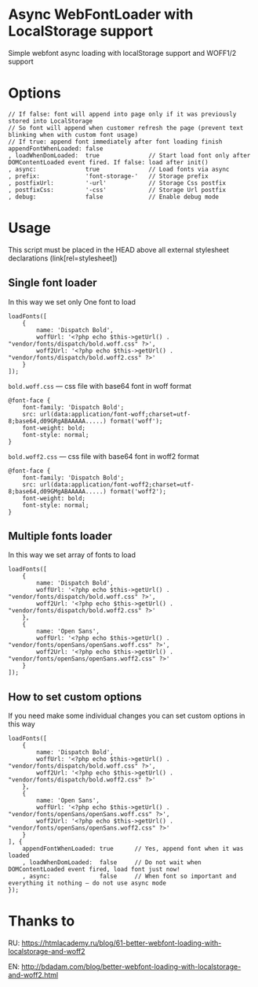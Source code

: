 # Async WebFontLoader with LocalStorage support
Simple webfont async loading with localStorage support and WOFF1/2 support

# Options
```
// If false: font will append into page only if it was previously stored into LocalStorage
// So font will append when customer refresh the page (prevent text blinking when with custom font usage)
// If true: append font immediately after font loading finish
appendFontWhenLoaded: false
, loadWhenDomLoaded:  true				// Start load font only after DOMContentLoaded event fired. If false: load after init()
, async:              true 				// Load fonts via async
, prefix:             'font-storage-' 	// Storage prefix
, postfixUrl:         '-url'			// Storage Css postfix
, postfixCss:         '-css'			// Storage Url postfix
, debug:              false				// Enable debug mode
```

# Usage
This script must be placed in the HEAD above all external stylesheet declarations (link[rel=stylesheet])

## Single font loader
In this way we set only One font to load
```
loadFonts([
	{
		name: 'Dispatch Bold',
		woffUrl: '<?php echo $this->getUrl() . "vendor/fonts/dispatch/bold.woff.css" ?>',
		woff2Url: '<?php echo $this->getUrl() . "vendor/fonts/dispatch/bold.woff2.css" ?>'
	}
]);
```
```bold.woff.css``` — css file with base64 font in woff format
```
@font-face {
    font-family: 'Dispatch Bold';
    src: url(data:application/font-woff;charset=utf-8;base64,d09GRgABAAAAA.....) format('woff');
    font-weight: bold;
    font-style: normal;
}
```

```bold.woff2.css``` — css file with base64 font in woff2 format
```
@font-face {
    font-family: 'Dispatch Bold';
    src: url(data:application/font-woff2;charset=utf-8;base64,d09GMgABAAAAA.....) format('woff2');
    font-weight: bold;
    font-style: normal;
}
```

## Multiple fonts loader
In this way we set array of fonts to load
```
loadFonts([
	{
		name: 'Dispatch Bold',
		woffUrl: '<?php echo $this->getUrl() . "vendor/fonts/dispatch/bold.woff.css" ?>',
		woff2Url: '<?php echo $this->getUrl() . "vendor/fonts/dispatch/bold.woff2.css" ?>'
	},
	{
		name: 'Open Sans',
		woffUrl: '<?php echo $this->getUrl() . "vendor/fonts/openSans/openSans.woff.css" ?>',
		woff2Url: '<?php echo $this->getUrl() . "vendor/fonts/openSans/openSans.woff2.css" ?>'
	}
]);
```

## How to set custom options
If you need make some individual changes you can set custom options in this way
```
loadFonts([
	{
		name: 'Dispatch Bold',
		woffUrl: '<?php echo $this->getUrl() . "vendor/fonts/dispatch/bold.woff.css" ?>',
		woff2Url: '<?php echo $this->getUrl() . "vendor/fonts/dispatch/bold.woff2.css" ?>'
	},
	{
		name: 'Open Sans',
		woffUrl: '<?php echo $this->getUrl() . "vendor/fonts/openSans/openSans.woff.css" ?>',
		woff2Url: '<?php echo $this->getUrl() . "vendor/fonts/openSans/openSans.woff2.css" ?>'
	}
], {
	appendFontWhenLoaded: true		// Yes, append font when it was loaded
	, loadWhenDomLoaded:  false		// Do not wait when DOMContentLoaded event fired, load font just now!
	, async:              false		// When font so important and everything it nothing — do not use async mode
});
```

# Thanks to
RU: https://htmlacademy.ru/blog/61-better-webfont-loading-with-localstorage-and-woff2

EN: http://bdadam.com/blog/better-webfont-loading-with-localstorage-and-woff2.html
